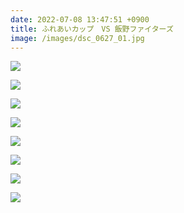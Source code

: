 ```yaml
---
date: 2022-07-08 13:47:51 +0900
title: ふれあいカップ　VS 飯野ファイターズ
image: /images/dsc_0627_01.jpg
---
```

![](/images/dsc_0434_01.jpg)

![](/images/dsc_0439_01.jpg)

![](/images/dsc_0460_01.jpg)

![](/images/dsc_0483_01.jpg)

![](/images/dsc_0495_01.jpg)

![](/images/dsc_0552_01.jpg)

![](/images/dsc_0541_01.jpg)

![](/images/dsc_0650_01.jpg)